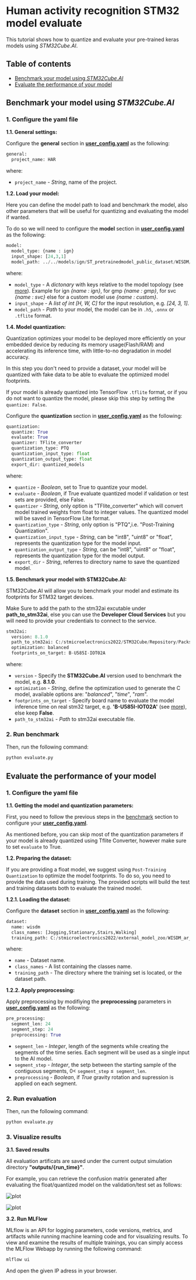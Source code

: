 # Human activity recognition STM32 model evaluate

This tutorial shows how to quantize and evaluate your pre-trained keras models using *STM32Cube.AI*.

## Table of contents

* <a href='#benchmark'>Benchmark your model using *STM32Cube.AI* </a><br>
* <a href='#Evaluate'>Evaluate the performance of your model</a><br>


## Benchmark your model using *STM32Cube.AI*
<a id='benchmark'></a>

### **1. Configure the yaml file**
**1.1. General settings:**

Configure the **general** section in **[user_config.yaml](user_config.yaml)** as the following:

```python
general:
  project_name: HAR
```
where:

- `project_name` - *String*, name of the project.

**1.2. Load your model:**

Here you can define the model path to load and benchmark the model, also other parameters that will be useful for quantizing and evaluating the model if wanted.

To do so we will need to configure the **model** section in **[user_config.yaml](user_config.yaml)** as the following:

```python
model:
  model_type: {name : ign}
  input_shape: [24,3,1]
  model_path: ../../models/ign/ST_pretrainedmodel_public_dataset/WISDM/ign_wl_24/ign_wl_24.h5
```

where:

- `model_type` - A *dictonary* with keys relative to the model topology (see [more](../training/doc/models.json)). Example for ign *{name : ign}*, for gmp *{name : gmp}*, for svc *{name : svc}* else for a custom model use *{name : custom}*.
- `input_shape` -  A *list of int* *[H, W, C]* for the input resolution, e.g. *[24, 3, 1]*.
- `model_path` - *Path* to your model, the model can be in `.h5`, `.onnx` or `.tflite` format.

**1.4. Model quantization:**

Quantization optimizes your model to be deployed more efficiently on your embedded device by reducing its memory usage(Flash/RAM) and accelerating its inference time, with little-to-no degradation in model accuracy.

In this step you don't need to provide a dataset, your model will be quantized with fake data to be able to evaluate the optimized model footprints.

If your model is already quantized into TensorFlow `.tflite` format, or if you do not want to quantize the model, please skip this step by setting the `quantize: False`.

Configure the **quantization** section in **[user_config.yaml](user_config.yaml)** as the following:  

```python
quantization:
  quantize: True
  evaluate: True
  quantizer: TFlite_converter
  quantization_type: PTQ
  quantization_input_type: float
  quantization_output_type: float
  export_dir: quantized_models
```

where:

- `quantize` - *Boolean*, set to True to quantize your model.
- `evaluate` - *Boolean*, if True evaluate quantized model if validation or test sets are provided, else False.
- `quantizer` - *String*, only option is "TFlite_converter" which will convert model trained weights from float to integer values. The quantized model will be saved in TensorFlow Lite format.
- `quantization_type` - *String*, only option is "PTQ",i.e. "Post-Training Quantization". 
- `quantization_input_type` - *String*, can be "int8", "uint8" or "float", represents the quantization type for the model input.
- `quantization_output_type` - *String*, can be "int8", "uint8" or "float", represents the quantization type for the model output.
- `export_dir` - *String*, referres to directory name to save the quantized model.



**1.5. Benchmark your model with STM32Cube.AI:**

STM32Cube.AI will allow you to benchmark your model and estimate its footprints for STM32 target devices.

Make Sure to add the path to the stm32ai excutable under **path_to_stm32ai**, else you can use the **Developer Cloud Services** but you will need to provide your credentials to connect to the service.

```python
stm32ai:
  version: 8.1.0
  path_to_stm32ai: C:/stmicroelectronics2022/STM32Cube/Repository/Packs/STMicroelectronics/X-CUBE-AI/8.1.0/Utilities/windows/stm32ai.exe
  optimization: balanced
  footprints_on_target: B-U585I-IOT02A
```

where:
- `version` - Specify the **STM32Cube.AI** version used to benchmark the model, e.g. **8.1.0**.
- `optimization` - *String*, define the optimization used to generate the C model, available options are: "*balanced*", "*time*", "*ram*".
- `footprints_on_target` - Specify board name to evaluate the model inference time on real stm32 target, e.g. **'B-U585I-IOT02A'** (see [more](../training/doc/boards.json)), else keep **False**.
- `path_to_stm32ai` - *Path* to stm32ai executable file.

### **2. Run benchmark**

Then, run the following command:


```bash
python evaluate.py
```

## Evaluate the performance of your model
<a id='Evaluate'></a>

### **1. Configure the yaml file**

**1.1. Getting the model and quantization parameters:**


First, you need to follow the previous steps in the [benchmark](#benchmark) section to configure your **[user_config.yaml](user_config.yaml)**.

As mentioned before, you can skip most of the quantization parameters if your model is already quantized using Tflite Converter, however make sure to set `evaluate` to True.

**1.2. Preparing the dataset:**

If you are providing a float model, we suggest using `Post-Training Quantization` to optimize the model footprints. To do so, you need to provide the data used during training. The provided scripts will build the test and training datasets both to evaluate the trained model.

**1.2.1. Loading the dataset:**

Configure the **dataset** section in **[user_config.yaml](user_config.yaml)** as the following:

```python
dataset:
  name: wisdm
  class_names: [Jogging,Stationary,Stairs,Walking]
  training_path: C:/stmicroelectronics2022/external_model_zoo/WISDM_ar_v1.1/WISDM_ar_v1.1_raw.txt
```

where:

- `name` - Dataset name.
- `class_names` - A list containing the classes name.
- `training_path` - The directory where the training set is located, or the dataset path.

**1.2.2. Apply preprocessing:**

Apply preprocessing by modifiying the **preprocessing** parameters in **[user_config.yaml](user_config.yaml)** as the following:

```python
pre_processing:
  segment_len: 24
  segment_step: 24
  preprocessing: True
```

- `segment_len` - *Integer*, length of the segments while creating the segments of the time series. Each segment will be used as a single input to the AI model.
- `segment_step` - *Integer*, the setp between the starting sample of the contiguous segments, $0 <$ `segment_step` $\leq$` segment_len`.
- `preprocessing` - *Boolean*, if *True* gravity rotation and supression is applied on each segment.

### **2. Run evaluation**

Then, run the following command:

```bash
python evaluate.py
```

### **3. Visualize results**

**3.1. Saved results**

All evaluation artificats are saved under the current output simulation directory **"outputs/{run_time}"**.

For example, you can retrieve the confusion matrix generated after evaluating the float/quantized model on the validation/test set as follows:

![plot](./doc/img/float_model_confusion_matrix.JPG)

![plot](./doc/img/quantized_model_confusion_matrix.JPG)

**3.2. Run MLFlow**

MLflow is an API for logging parameters, code versions, metrics, and artifacts while running machine learning code and for visualizing results.
To view and examine the results of multiple trainings, you can simply access the MLFlow Webapp by running the following command:

```bash
mlflow ui
```
And open the given IP adress in your browser.